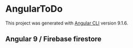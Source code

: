 # AngularToDo

This project was generated with [Angular CLI](https://github.com/angular/angular-cli) version 9.1.6.

## Angular 9 / Firebase firestore
